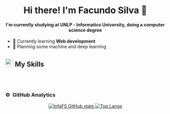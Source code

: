 
<h1 align="center"> Hi there! I'm Facundo Silva 🐻</h1>

<h4 align="center">I'm currently studying at UNLP - Informatics University, doing a computer science degree</h4>

- 📖 Currently learning **Web development**
- 💭 Planning some machine and deep learning

## <img src="https://media2.giphy.com/media/QssGEmpkyEOhBCb7e1/giphy.gif?cid=ecf05e47a0n3gi1bfqntqmob8g9aid1oyj2wr3ds3mg700bl&rid=giphy.gif" width ="25"><b> My Skills</b>
<br>




<br>

### ⚙️ &nbsp;GitHub Analytics

<div align="center">

<a href="https://github.com/InfaFS/github-readme-stats">
  <img src="https://github-readme-stats.vercel.app/api?username=InfaFS&theme=algolia" alt="InfaFS GitHub stats"/>
</a>
<a href="https://github.com/InfaFS/github-readme-stats">
  <img src="https://github-readme-stats.vercel.app/api/top-langs/?username=InfaFS&theme=algolia" alt="Top Langs"/>
</a>

</div>

<br>
<br>


